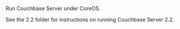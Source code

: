
Run Couchbase Server under CoreOS.

See the 2.2 folder for instructions on running Couchbase Server 2.2.